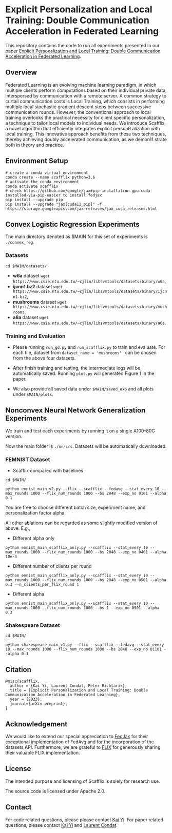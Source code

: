 # Explicit Personalization and Local Training: Double Communication Acceleration in Federated Learning

This repository contains the code to run all experiments presented in our paper [Explicit Personalization and Local Training: Double Communication Acceleration in Federated Learning](link).
  
## Overview
Federated Learning is an evolving machine learning paradigm, in which multiple clients perform computations based on their individual private data, interspersed by communication with a remote server. A common strategy to curtail communication costs is Local Training, which consists in performing multiple local stochastic gradient descent steps between successive communication rounds. However, the conventional approach to local training overlooks the practical necessity for client specific personalization, a technique to tailor local models to individual needs. We introduce Scafflix, a novel algorithm that efficiently integrates explicit person9 alization with local training. This innovative approach benefits from these two techniques, thereby achieving doubly accelerated communication, as we demon11 strate both in theory and practice.

## Environment Setup
```angular2html
# create a conda virtual environment
conda create --name scafflix python=3.6
# activate the conda environment
conda activate scafflix
# check https://github.com/google/jax#pip-installation-gpu-cuda-installed-via-pip-easier to install fedjax
pip install --upgrade pip
pip install --upgrade "jax[cuda11_pip]" -f https://storage.googleapis.com/jax-releases/jax_cuda_releases.html
```

## Convex Logistic Regression Experiments
The main directory denoted as $MAIN for this set of experiments is `./convex_reg`.

### Datasets
```
cd $MAIN/datasets/
```
* **w6a** dataset ```wget https://www.csie.ntu.edu.tw/~cjlin/libsvmtools/datasets/binary/w6a```,
* **ijcnn1.bz2** dataset ```wget https://www.csie.ntu.edu.tw/~cjlin/libsvmtools/datasets/binary/ijcnn1.bz2```,
* **mushrooms** dataset ```wget https://www.csie.ntu.edu.tw/~cjlin/libsvmtools/datasets/binary/mushrooms```,
* **a6a** dataset ```wget https://www.csie.ntu.edu.tw/~cjlin/libsvmtools/datasets/binary/a6a```.

### Training and Evaluation
- Please running `run_gd.py` and `run_scafflix.py` to train and evaluate. For each file, dataset from `dataset_name = 'mushrooms' ` can be chosen from the above four datasets. 

- After finish training and testing, the intermediate logs will be automatically saved. Running `plot.py` will generated Figure 1 in the paper. 

- We also provide all saved data under `$MAIN/saved_exp` and all plots under `$MAIN/plots`.

## Nonconvex Neural Network Generalization Experiments
We train and test each experiments by running it on a single A100-80G version. 

Now the main folder is `./nn/src`. Datasets will be automatically downloaded. 

### FEMNIST Dataset

- Scafflix compared with baselines
```
cd $MAIN/

python emnist_main_v2.py --flix --scafflix --fedavg --stat_every 10 --max_rounds 1000 --flix_num_rounds 1000 --bs 2048 --exp_no 0101 --alpha 0.1
```

You are free to choose different batch size, experiment name, and personalization factor alpha. 

All other ablations can be regarded as some slightly modified version of above. E.g.,

- Different alpha only
```
python emnist_main_scafflix_only.py --scafflix --stat_every 10 --max_rounds 1000 --flix_num_rounds 1000 --bs 2048 --exp_no 0401 --alpha 10e-4
```

- Different number of clients per round
```
python emnist_main_scafflix_only.py --scafflix --stat_every 10 --max_rounds 1000 --flix_num_rounds 1000 --bs 2048 --exp_no 0501 --alpha 0.3 --n_clients_per_flix_round 1
```

- Different alpha
```
python emnist_main_scafflix_only.py --scafflix --stat_every 10 --max_rounds 1000 --flix_num_rounds 1000 --bs 1 --exp_no 0501 --alpha 0.3
```

### Shakespeare Dataset
```
cd $MAIN/

python shakespeare_main_v1.py --flix --scafflix --fedavg --stat_every 10 --max_rounds 1000 --flix_num_rounds 1000 --bs 2048 --exp_no 01101 --alpha 0.1
```

## Citation
```
@misc{scafflix,
  author = {Kai Yi, Laurent Condat, Peter Richtarik},
  title = {Explicit Personalization and Local Training: Double Communication Acceleration in Federated Learning},
  year = {2023},
  journal={arXiv preprint},
}
```

## Acknowledgement
We would like to extend our special appreciation to [FedJax](https://github.com/google/fedjax) for their exceptional implementation of FedAvg and for the incorporation of the datasets API. Furthermore, we are grateful to [FLIX](https://github.com/google/fedjax) for generously sharing their valuable FLIX implementation.

## License

The intended purpose and licensing of Scafflix is solely for research use.

The source code is licensed under Apache 2.0.

## Contact
For code related questions, please please contact [Kai Yi](https://kaiyi.me/). For paper related questions, please contact [Kai Yi](https://kaiyi.me/) and [Laurent Condat](https://lcondat.github.io/).
